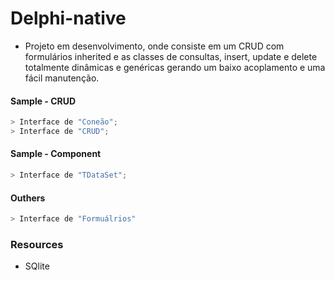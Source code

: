 # Delphi-native 


* Projeto em desenvolvimento, onde consiste em um CRUD com formulários inherited e as classes de consultas, insert, update e delete totalmente dinâmicas e genéricas gerando um baixo acoplamento e uma fácil manutenção.


#### Sample - CRUD

```javascript
> Interface de "Coneão";
> Interface de "CRUD";
```

#### Sample - Component

```javascript
> Interface de "TDataSet";
```

<!-- * Interface do TSplitView; -->
<!-- * Interface do DBGrid; -->

#### Outhers

```javascript
> Interface de "Formuálrios"
```

### Resources

* SQlite


